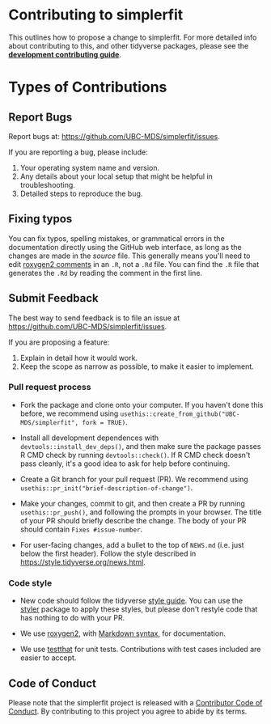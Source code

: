# Contributing to simplerfit

This outlines how to propose a change to simplerfit. 
For more detailed info about contributing to this, and other tidyverse packages, please see the
[**development contributing guide**](https://rstd.io/tidy-contrib). 

# Types of Contributions

## Report Bugs
Report bugs at: https://github.com/UBC-MDS/simplerfit/issues.

If you are reporting a bug, please include:
1. Your operating system name and version.
2. Any details about your local setup that might be helpful in troubleshooting.
3. Detailed steps to reproduce the bug.

## Fixing typos

You can fix typos, spelling mistakes, or grammatical errors in the documentation directly using the GitHub web interface, as long as the changes are made in the _source_ file. 
This generally means you'll need to edit [roxygen2 comments](https://roxygen2.r-lib.org/articles/roxygen2.html) in an `.R`, not a `.Rd` file. 
You can find the `.R` file that generates the `.Rd` by reading the comment in the first line.

## Submit Feedback

The best way to send feedback is to file an issue at https://github.com/UBC-MDS/simplerfit/issues.

If you are proposing a feature:
1. Explain in detail how it would work.
2. Keep the scope as narrow as possible, to make it easier to implement.

### Pull request process

*   Fork the package and clone onto your computer. If you haven't done this before, we recommend using `usethis::create_from_github("UBC-MDS/simplerfit", fork = TRUE)`.

*   Install all development dependences with `devtools::install_dev_deps()`, and then make sure the package passes R CMD check by running `devtools::check()`. 
    If R CMD check doesn't pass cleanly, it's a good idea to ask for help before continuing. 
*   Create a Git branch for your pull request (PR). We recommend using `usethis::pr_init("brief-description-of-change")`.

*   Make your changes, commit to git, and then create a PR by running `usethis::pr_push()`, and following the prompts in your browser.
    The title of your PR should briefly describe the change.
    The body of your PR should contain `Fixes #issue-number`.

*  For user-facing changes, add a bullet to the top of `NEWS.md` (i.e. just below the first header). Follow the style described in <https://style.tidyverse.org/news.html>.

### Code style

*   New code should follow the tidyverse [style guide](https://style.tidyverse.org). 
    You can use the [styler](https://CRAN.R-project.org/package=styler) package to apply these styles, but please don't restyle code that has nothing to do with your PR.  

*  We use [roxygen2](https://cran.r-project.org/package=roxygen2), with [Markdown syntax](https://cran.r-project.org/web/packages/roxygen2/vignettes/rd-formatting.html), for documentation.  

*  We use [testthat](https://cran.r-project.org/package=testthat) for unit tests. 
   Contributions with test cases included are easier to accept.  

## Code of Conduct

Please note that the simplerfit project is released with a
[Contributor Code of Conduct](CODE_OF_CONDUCT.md). By contributing to this
project you agree to abide by its terms.
